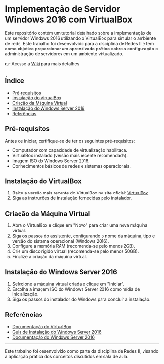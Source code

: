 # Implementação de Servidor Windows 2016 com VirtualBox

Este repositório contém um tutorial detalhado sobre a implementação de um servidor Windows 2016 utilizando o VirtualBox para simular o ambiente de rede. Este trabalho foi desenvolvido para a disciplina de Redes II e tem como objetivo proporcionar um aprendizado prático sobre a configuração e administração de servidores em um ambiente virtualizado.

👉 Acesse a [Wiki](https://github.com/IsraelJorge/windows-server/wiki) para mais detalhes

## Índice

- [Pré-requisitos](#pré-requisitos)
- [Instalação do VirtualBox](#instalação-do-virtualbox)
- [Criação da Máquina Virtual](#criação-da-máquina-virtual)
- [Instalação do Windows Server 2016](#instalação-do-windows-server-2016)
- [Referências](#referências)

## Pré-requisitos

Antes de iniciar, certifique-se de ter os seguintes pré-requisitos:

- Computador com capacidade de virtualização habilitada.
- VirtualBox instalado (versão mais recente recomendada).
- Imagem ISO do Windows Server 2016.
- Conhecimentos básicos de redes e sistemas operacionais.

## Instalação do VirtualBox

1. Baixe a versão mais recente do VirtualBox no site oficial: [VirtualBox](https://www.virtualbox.org/).
2. Siga as instruções de instalação fornecidas pelo instalador.

## Criação da Máquina Virtual

1. Abra o VirtualBox e clique em "Novo" para criar uma nova máquina virtual.
2. Siga os passos do assistente, configurando o nome da máquina, tipo e versão do sistema operacional (Windows 2016).
3. Configure a memória RAM (recomenda-se pelo menos 2GB).
4. Crie um disco rígido virtual (recomenda-se pelo menos 50GB).
5. Finalize a criação da máquina virtual.

## Instalação do Windows Server 2016

1. Selecione a máquina virtual criada e clique em "Iniciar".
2. Escolha a imagem ISO do Windows Server 2016 como mídia de inicialização.
3. Siga os passos do instalador do Windows para concluir a instalação.

## Referências

- [Documentação do VirtualBox](https://www.virtualbox.org/wiki/Documentation)
- [Guia de Instalação do Windows Server 2016](https://docs.microsoft.com/en-us/windows-server/get-started/installation-and-upgrade)
- [Documentação do Windows Server 2016](https://docs.microsoft.com/en-us/windows-server/)

---
Este trabalho foi desenvolvido como parte da disciplina de Redes II, visando a aplicação prática dos conceitos discutidos em sala de aula.
